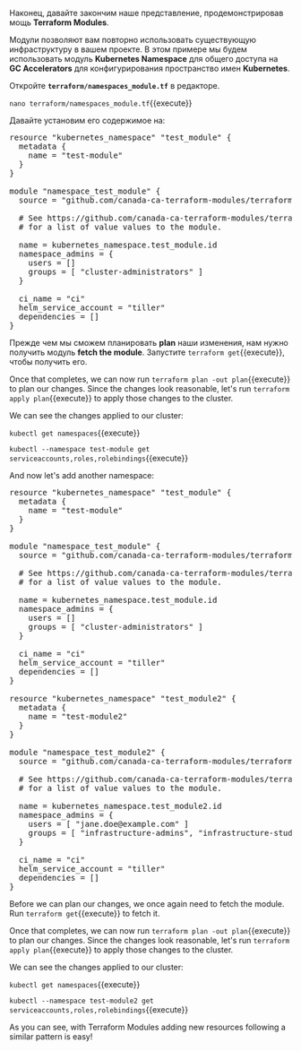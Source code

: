 Наконец, давайте закончим наше представление, продемонстрировав мощь **Terraform Modules**.

Модули позволяют вам повторно использовать существующую инфраструктуру в вашем проекте. В этом примере
мы будем использовать модуль **Kubernetes Namespace** для общего доступа на **GC Accelerators** для конфигурирования
пространство имен **Kubernetes**.

Откройте **`terraform/namespaces_module.tf`** в редакторе.

`nano terraform/namespaces_module.tf`{{execute}}

Давайте установим его содержимое на:

<pre class="file" data-filename="terraform/namespaces_module.tf" data-target="replace">resource "kubernetes_namespace" "test_module" {
  metadata {
    name = "test-module"
  }
}

module "namespace_test_module" {
  source = "github.com/canada-ca-terraform-modules/terraform-kubernetes-namespace"

  # See https://github.com/canada-ca-terraform-modules/terraform-kubernetes-namespace#variables-values
  # for a list of value values to the module.

  name = kubernetes_namespace.test_module.id
  namespace_admins = {
    users = []
    groups = [ "cluster-administrators" ]
  }

  ci_name = "ci"
  helm_service_account = "tiller"
  dependencies = []
}
</pre>


Прежде чем мы сможем планировать **plan** наши изменения, нам нужно получить модуль **fetch the module**.
Запустите `terraform get`{{execute}}, чтобы получить его.

Once that completes, we can now run `terraform plan -out plan`{{execute}} to plan our changes. Since the changes
look reasonable, let's run `terraform apply plan`{{execute}} to apply those changes to the cluster.

We can see the changes applied to our cluster:

`kubectl get namespaces`{{execute}}

`kubectl --namespace test-module get serviceaccounts,roles,rolebindings`{{execute}}

And now let's add another namespace:

<pre class="file" data-filename="terraform/namespaces-module.tf" data-target="replace">resource "kubernetes_namespace" "test_module" {
  metadata {
    name = "test-module"
  }
}

module "namespace_test_module" {
  source = "github.com/canada-ca-terraform-modules/terraform-kubernetes-namespace"

  # See https://github.com/canada-ca-terraform-modules/terraform-kubernetes-namespace#variables-values
  # for a list of value values to the module.

  name = kubernetes_namespace.test_module.id
  namespace_admins = {
    users = []
    groups = [ "cluster-administrators" ]
  }

  ci_name = "ci"
  helm_service_account = "tiller"
  dependencies = []
}

resource "kubernetes_namespace" "test_module2" {
  metadata {
    name = "test-module2"
  }
}

module "namespace_test_module2" {
  source = "github.com/canada-ca-terraform-modules/terraform-kubernetes-namespace"

  # See https://github.com/canada-ca-terraform-modules/terraform-kubernetes-namespace#variables-values
  # for a list of value values to the module.

  name = kubernetes_namespace.test_module2.id
  namespace_admins = {
    users = [ "jane.doe@example.com" ]
    groups = [ "infrastructure-admins", "infrastructure-students" ]
  }

  ci_name = "ci"
  helm_service_account = "tiller"
  dependencies = []
}
</pre>

Before we can plan our changes, we once again need to fetch the module.
Run `terraform get`{{execute}} to fetch it.

Once that completes, we can now run `terraform plan -out plan`{{execute}} to plan our changes. Since the changes
look reasonable, let's run `terraform apply plan`{{execute}} to apply those changes to the cluster.

We can see the changes applied to our cluster:

`kubectl get namespaces`{{execute}}

`kubectl --namespace test-module2 get serviceaccounts,roles,rolebindings`{{execute}}


As you can see, with Terraform Modules adding new resources following a similar
pattern is easy!
